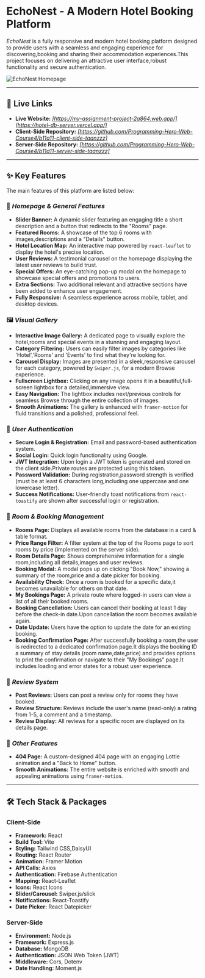 # EchoNest - A Modern Hotel Booking Platform

*EchoNest* is a fully responsive and modern hotel booking platform designed to provide users with a seamless and engaging experience for discovering,booking and sharing their accommodation experiences.This project focuses on delivering an attractive user interface,robust functionality and secure authentication.

![EchoNest Homepage](https://i.ibb.co/JjQ2mGWb/Screenshot-2025-06-15-033110.png)


---

## 🔗 Live Links

- **Live Website:** *[https://my-assignment-project-2a864.web.app/](https://hotel-db-server.vercel.app/)*
- **Client-Side Repository:** *[https://github.com/Programming-Hero-Web-Course4/b11a11-client-side-taanzzz]*
- **Server-Side Repository:** *[https://github.com/Programming-Hero-Web-Course4/b11a11-server-side-taanzzz]*

---

## ✨ Key Features

The main features of this platform are listed below:

### 🏡 *Homepage & General Features*

- **Slider Banner:** A dynamic slider featuring an engaging title a short description and a button that redirects to the "Rooms" page.
- **Featured Rooms:** A showcase of the top 6 rooms with images,descriptions and a "Details" button.
- **Hotel Location Map:** An interactive map powered by `react-leaflet` to display the hotel's precise location.
- **User Reviews:** A testimonial carousel on the homepage displaying the latest user reviews to build trust.
- **Special Offers:** An eye-catching pop-up modal on the homepage to showcase special offers and promotions to users.
- **Extra Sections:** Two additional relevant and attractive sections have been added to enhance user engagement.
- **Fully Responsive:** A seamless experience across mobile, tablet, and desktop devices.

### 🖼️ *Visual Gallery*

- **Interactive Image Gallery:** A dedicated page to visually explore the hotel,rooms and special events in a stunning and engaging layout.
- **Category Filtering:** Users can easily filter images by categories like 'Hotel','Rooms' and 'Events' to find what they're looking for.
- **Carousel Display:** Images are presented in a sleek,responsive carousel for each category, powered by `Swiper.js`, for a modern Browse experience.
- **Fullscreen Lightbox:** Clicking on any image opens it in a beautiful,full-screen lightbox for a detailed,immersive view.
- **Easy Navigation:** The lightbox includes next/previous controls for seamless Browse through the entire collection of images.
- **Smooth Animations:** The gallery is enhanced with `framer-motion` for fluid transitions and a polished, professional feel.

### 🔐 *User Authentication*

- **Secure Login & Registration:** Email and password-based authentication system.
- **Social Login:** Quick login functionality using Google.
- **JWT Integration:** Upon login a JWT token is generated and stored on the client side.Private routes are protected using this token.
- **Password Validation:** During registration,password strength is verified (must be at least 6 characters long,including one uppercase and one lowercase letter).
- **Success Notifications:** User-friendly toast notifications from `react-toastify` are shown after successful login or registration.

### 🛌 *Room & Booking Management*

- **Rooms Page:** Displays all available rooms from the database in a card & table format.
- **Price Range Filter:** A filter system at the top of the Rooms page to sort rooms by price (implemented on the server side).
- **Room Details Page:** Shows comprehensive information for a single room,including all details,images and user reviews.
- **Booking Modal:** A modal pops up on clicking "Book Now," showing a summary of the room,price and a date picker for booking.
- **Availability Check:** Once a room is booked for a specific date,it becomes unavailable for others on that date.
- **My Bookings Page:** A private route where logged-in users can view a list of all their booked rooms.
- **Booking Cancellation:** Users can cancel their booking at least 1 day before the check-in date.Upon cancellation the room becomes available again.
- **Date Update:** Users have the option to update the date for an existing booking.
- **Booking Confirmation Page:** After successfully booking a room,the user is redirected to a dedicated confirmation page.It displays the booking ID a summary of stay details (room name,date,price) and provides options to print the confirmation or navigate to their "My Bookings" page.It includes loading and error states for a robust user experience.

### 📝 *Review System*

- **Post Reviews:** Users can post a review only for rooms they have booked.
- **Review Structure:** Reviews include the user's name (read-only) a rating from 1-5, a comment and a timestamp.
- **Review Display:** All reviews for a specific room are displayed on its details page.

### 🚀 *Other Features*

- **404 Page:** A custom-designed 404 page with an engaging Lottie animation and a "Back to Home" button.
- **Smooth Animations:** The entire website is enriched with smooth and appealing animations using `framer-motion`.

---

## 🛠 Tech Stack & Packages

### Client-Side

- **Framework:** React
- **Build Tool:** Vite
- **Styling:** Tailwind CSS,DaisyUI
- **Routing:** React Router
- **Animation:** Framer Motion
- **API Calls:** Axios
- **Authentication:** Firebase Authentication
- **Mapping:** React-Leaflet
- **Icons:** React Icons
- **Slider/Carousel:** Swiper.js/slick
- **Notifications:** React-Toastify
- **Date Picker:** React Datepicker

### Server-Side

- **Environment:** Node.js
- **Framework:** Express.js
- **Database:** MongoDB
- **Authentication:** JSON Web Token (JWT)
- **Middleware:** Cors, Dotenv
- **Date Handling:** Moment.js